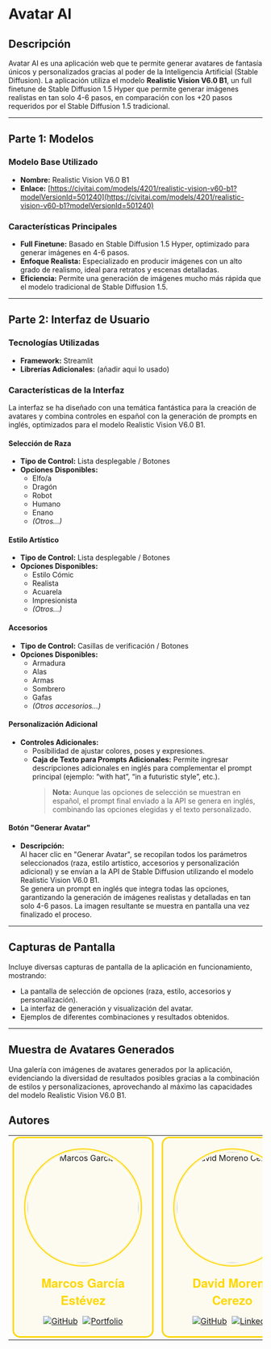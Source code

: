 # Avatar AI

## Descripción
Avatar AI es una aplicación web que te permite generar avatares de fantasía únicos y personalizados gracias al poder de la Inteligencia Artificial (Stable Diffusion). La aplicación utiliza el modelo **Realistic Vision V6.0 B1**, un full finetune de Stable Diffusion 1.5 Hyper que permite generar imágenes realistas en tan solo 4-6 pasos, en comparación con los +20 pasos requeridos por el Stable Diffusion 1.5 tradicional.

---

## Parte 1: Modelos

### Modelo Base Utilizado
- **Nombre:** Realistic Vision V6.0 B1  
- **Enlace:** [https://civitai.com/models/4201/realistic-vision-v60-b1?modelVersionId=501240](https://civitai.com/models/4201/realistic-vision-v60-b1?modelVersionId=501240)

### Características Principales
- **Full Finetune:** Basado en Stable Diffusion 1.5 Hyper, optimizado para generar imágenes en 4-6 pasos.
- **Enfoque Realista:** Especializado en producir imágenes con un alto grado de realismo, ideal para retratos y escenas detalladas.
- **Eficiencia:** Permite una generación de imágenes mucho más rápida que el modelo tradicional de Stable Diffusion 1.5.

---

## Parte 2: Interfaz de Usuario

### Tecnologías Utilizadas
- **Framework:** Streamlit
- **Librerías Adicionales:** (añadir aqui lo usado)

### Características de la Interfaz
La interfaz se ha diseñado con una temática fantástica para la creación de avatares y combina controles en español con la generación de prompts en inglés, optimizados para el modelo Realistic Vision V6.0 B1.

#### Selección de Raza
- **Tipo de Control:** Lista desplegable / Botones
- **Opciones Disponibles:**
  - Elfo/a
  - Dragón
  - Robot
  - Humano
  - Enano
  - *(Otros…)*

#### Estilo Artístico
- **Tipo de Control:** Lista desplegable / Botones
- **Opciones Disponibles:**
  - Estilo Cómic
  - Realista
  - Acuarela
  - Impresionista
  - *(Otros…)*

#### Accesorios
- **Tipo de Control:** Casillas de verificación / Botones
- **Opciones Disponibles:**
  - Armadura
  - Alas
  - Armas
  - Sombrero
  - Gafas
  - *(Otros accesorios…)*

#### Personalización Adicional
- **Controles Adicionales:**  
  - Posibilidad de ajustar colores, poses y expresiones.
  - **Caja de Texto para Prompts Adicionales:** Permite ingresar descripciones adicionales en inglés para complementar el prompt principal (ejemplo: “with hat”, “in a futuristic style”, etc.).  
    > **Nota:** Aunque las opciones de selección se muestran en español, el prompt final enviado a la API se genera en inglés, combinando las opciones elegidas y el texto personalizado.

#### Botón "Generar Avatar"
- **Descripción:**  
  Al hacer clic en "Generar Avatar", se recopilan todos los parámetros seleccionados (raza, estilo artístico, accesorios y personalización adicional) y se envían a la API de Stable Diffusion utilizando el modelo Realistic Vision V6.0 B1.  
  Se genera un prompt en inglés que integra todas las opciones, garantizando la generación de imágenes realistas y detalladas en tan solo 4-6 pasos. La imagen resultante se muestra en pantalla una vez finalizado el proceso.

---

## Capturas de Pantalla
Incluye diversas capturas de pantalla de la aplicación en funcionamiento, mostrando:
- La pantalla de selección de opciones (raza, estilo, accesorios y personalización).
- La interfaz de generación y visualización del avatar.
- Ejemplos de diferentes combinaciones y resultados obtenidos.

---

## Muestra de Avatares Generados
Una galería con imágenes de avatares generados por la aplicación, evidenciando la diversidad de resultados posibles gracias a la combinación de estilos y personalizaciones, aprovechando al máximo las capacidades del modelo Realistic Vision V6.0 B1.

## Autores 

<table>
  <tr>
    <td align="center" width="400">
      <div style="border: 3px solid #FFD700; border-radius: 15px; padding: 20px; background-color: rgba(255, 215, 0, 0.05);">
        <div style="border: 2px solid #FFD700; border-radius: 50%; padding: 3px; margin: 0 auto;">
          <a href="https://warcos.dev">
            <img src="https://github.com/warc0s.png" width="220" alt="Marcos García" style="border-radius: 50%; border: 2px solid #FFF; box-shadow: 0 0 10px rgba(255, 215, 0, 0.4);">
          </a>
        </div>
        <h2 style="color: #FFD700; margin: 15px 0; font-family: 'Helvetica Neue', sans-serif;">Marcos García Estévez</h2>
        <div style="display: flex; gap: 10px; justify-content: center; margin-top: 15px;">
          <a href="https://github.com/warc0s">
            <img src="https://custom-icon-badges.demolab.com/badge/-GitHub-1a1a1a?style=for-the-badge&logo=github&logoColor=FFD700" alt="GitHub">
          </a>
          <a href="https://warcos.dev">
            <img src="https://custom-icon-badges.demolab.com/badge/-Portfolio-1a1a1a?style=for-the-badge&logo=browser&logoColor=FFD700" alt="Portfolio">
          </a>
        </div>
      </div>
    </td>
    
  <td align="center" width="400">
    <div style="border: 3px solid #FFD700; border-radius: 15px; padding: 20px; background-color: rgba(255, 215, 0, 0.05);">
      <div style="border: 2px solid #FFD700; border-radius: 50%; padding: 3px; margin: 0 auto;">
        <a href="https://github.com/DavidMoCe">
          <img src="https://github.com/DavidMoCe.png" width="220" alt="David Moreno Cerezo" style="border-radius: 50%; border: 2px solid #FFF; box-shadow: 0 0 10px rgba(255, 215, 0, 0.4);">
        </a>
      </div>
      <h2 style="color: #FFD700; margin: 15px 0; font-family: 'Helvetica Neue', sans-serif;">David Moreno Cerezo</h2>
      <div style="display: flex; gap: 10px; justify-content: center; margin-top: 15px;">
        <a href="https://github.com/DavidMoCe">
          <img src="https://custom-icon-badges.demolab.com/badge/-GitHub-1a1a1a?style=for-the-badge&logo=github&logoColor=FFD700" alt="GitHub">
        </a>
        <a href="https://www.linkedin.com/in/david-moreno-cerezo/">
          <img src="https://custom-icon-badges.demolab.com/badge/-LinkedIn-1a1a1a?style=for-the-badge&logo=linkedin&logoColor=FFD700" alt="LinkedIn">
        </a>
      </div>
    </div>
  </td>
  </tr>
</table>
